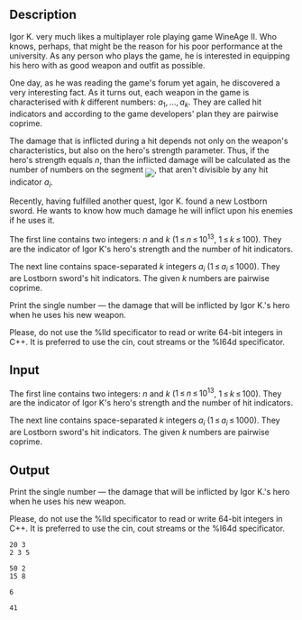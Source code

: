 ## Description

<div><p>Igor K. very much likes a multiplayer role playing game WineAge II. Who knows, perhaps, that might be the reason for his poor performance at the university. As any person who plays the game, he is interested in equipping his hero with as good weapon and outfit as possible. </p><p>One day, as he was reading the game's forum yet again, he discovered a very interesting fact. As it turns out, each weapon in the game is characterised with <span class="tex-span"><i>k</i></span> different numbers: <span class="tex-span"><i>a</i><sub class="lower-index">1</sub>, ..., <i>a</i><sub class="lower-index"><i>k</i></sub></span>. They are called hit indicators and according to the game developers' plan they are pairwise coprime. </p><p>The damage that is inflicted during a hit depends not only on the weapon's characteristics, but also on the hero's strength parameter. Thus, if the hero's strength equals <span class="tex-span"><i>n</i></span>, than the inflicted damage will be calculated as the number of numbers on the segment <img align="middle" class="tex-formula" src="file://zObIcP5t.png" style="max-width: 100.0%;max-height: 100.0%;">, that aren't divisible by any hit indicator <span class="tex-span"><i>a</i><sub class="lower-index"><i>i</i></sub></span>.</p><p>Recently, having fulfilled another quest, Igor K. found a new Lostborn sword. He wants to know how much damage he will inflict upon his enemies if he uses it.</p></div><div class="input-specification"><p>The first line contains two integers: <span class="tex-span"><i>n</i></span> and <span class="tex-span"><i>k</i></span> (<span class="tex-span">1 ≤ <i>n</i> ≤ 10<sup class="upper-index">13</sup></span>, <span class="tex-span">1 ≤ <i>k</i> ≤ 100</span>). They are the indicator of Igor K's hero's strength and the number of hit indicators.</p><p>The next line contains space-separated <span class="tex-span"><i>k</i></span> integers <span class="tex-span"><i>a</i><sub class="lower-index"><i>i</i></sub></span> (<span class="tex-span">1 ≤ <i>a</i><sub class="lower-index"><i>i</i></sub> ≤ 1000</span>). They are Lostborn sword's hit indicators. The given <span class="tex-span"><i>k</i></span> numbers are pairwise coprime.</p></div><div class="output-specification"><p>Print the single number — the damage that will be inflicted by Igor K.'s hero when he uses his new weapon. </p><p><span class="tex-font-style-bf">Please, do not use the %lld specificator to read or write 64-bit integers in C++. It is preferred to use the cin, cout streams or the %I64d specificator</span>.</p></div>

## Input

<p>The first line contains two integers: <span class="tex-span"><i>n</i></span> and <span class="tex-span"><i>k</i></span> (<span class="tex-span">1 ≤ <i>n</i> ≤ 10<sup class="upper-index">13</sup></span>, <span class="tex-span">1 ≤ <i>k</i> ≤ 100</span>). They are the indicator of Igor K's hero's strength and the number of hit indicators.</p><p>The next line contains space-separated <span class="tex-span"><i>k</i></span> integers <span class="tex-span"><i>a</i><sub class="lower-index"><i>i</i></sub></span> (<span class="tex-span">1 ≤ <i>a</i><sub class="lower-index"><i>i</i></sub> ≤ 1000</span>). They are Lostborn sword's hit indicators. The given <span class="tex-span"><i>k</i></span> numbers are pairwise coprime.</p>

## Output

<p>Print the single number — the damage that will be inflicted by Igor K.'s hero when he uses his new weapon. </p><p><span class="tex-font-style-bf">Please, do not use the %lld specificator to read or write 64-bit integers in C++. It is preferred to use the cin, cout streams or the %I64d specificator</span>.</p>





```input1
20 3
2 3 5

```




```input2
50 2
15 8

```




```output1
6

```




```output2
41

```


